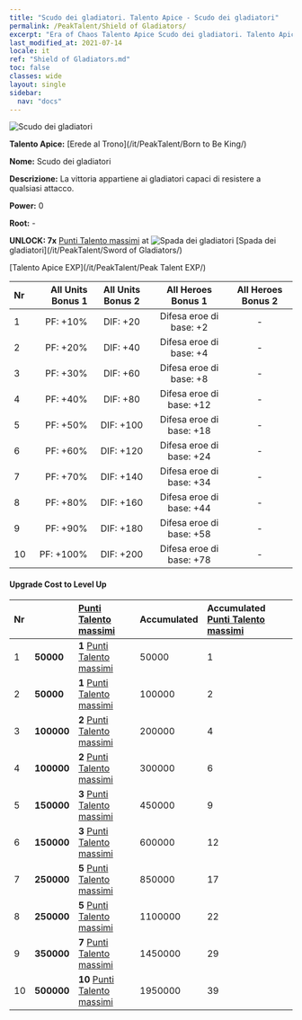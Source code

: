 ```yaml
---
title: "Scudo dei gladiatori. Talento Apice - Scudo dei gladiatori"
permalink: /PeakTalent/Shield of Gladiators/
excerpt: "Era of Chaos Talento Apice Scudo dei gladiatori. Talento Apice Scudo dei gladiatori. Scudo dei gladiatori"
last_modified_at: 2021-07-14
locale: it
ref: "Shield of Gladiators.md"
toc: false
classes: wide
layout: single
sidebar:
  nav: "docs"
---
```


  ![Scudo dei gladiatori](/images/pt/talent_4102.png)

  **Talento Apice:** [Erede al Trono](/it/PeakTalent/Born to Be King/)

  **Nome:** Scudo dei gladiatori

  **Descrizione:** La vittoria appartiene ai gladiatori capaci di resistere a qualsiasi attacco.

  **Power:** 0

  **Root:** -

  **UNLOCK: 7x** [Punti Talento massimi](/ItemsIT/con_934/) at ![Spada dei gladiatori](/images/pt/talent_4101.png) [Spada dei gladiatori](/it/PeakTalent/Sword of Gladiators/)

  [Talento Apice EXP](/it/PeakTalent/Peak Talent EXP/)

  | Nr | All Units Bonus 1 | All Units Bonus 2 | All Heroes Bonus 1 | All Heroes Bonus 2 |
  |:---|--------------:|:-------------:|:-------------:|:-------------:|
  | 1 | PF: +10% | DIF: +20 | Difesa eroe di base: +2 | - |
  | 2 | PF: +20% | DIF: +40 | Difesa eroe di base: +4 | - |
  | 3 | PF: +30% | DIF: +60 | Difesa eroe di base: +8 | - |
  | 4 | PF: +40% | DIF: +80 | Difesa eroe di base: +12 | - |
  | 5 | PF: +50% | DIF: +100 | Difesa eroe di base: +18 | - |
  | 6 | PF: +60% | DIF: +120 | Difesa eroe di base: +24 | - |
  | 7 | PF: +70% | DIF: +140 | Difesa eroe di base: +34 | - |
  | 8 | PF: +80% | DIF: +160 | Difesa eroe di base: +44 | - |
  | 9 | PF: +90% | DIF: +180 | Difesa eroe di base: +58 | - |
  | 10 | PF: +100% | DIF: +200 | Difesa eroe di base: +78 | - |


#### Upgrade Cost to Level Up

  | Nr | <i class="fas fa-coins"/> | [Punti Talento massimi](/ItemsIT/con_934/) | Accumulated <i class="fas fa-coins"/> | Accumulated [Punti Talento massimi](/ItemsIT/con_934/) |
  |:---|:--------------|:-------------|:-------------|:-------------|
  | 1 | **50000** | **1** [Punti Talento massimi](/ItemsIT/con_934/) | 50000 | 1 |
  | 2 | **50000** | **1** [Punti Talento massimi](/ItemsIT/con_934/) | 100000 | 2 |
  | 3 | **100000** | **2** [Punti Talento massimi](/ItemsIT/con_934/) | 200000 | 4 |
  | 4 | **100000** | **2** [Punti Talento massimi](/ItemsIT/con_934/) | 300000 | 6 |
  | 5 | **150000** | **3** [Punti Talento massimi](/ItemsIT/con_934/) | 450000 | 9 |
  | 6 | **150000** | **3** [Punti Talento massimi](/ItemsIT/con_934/) | 600000 | 12 |
  | 7 | **250000** | **5** [Punti Talento massimi](/ItemsIT/con_934/) | 850000 | 17 |
  | 8 | **250000** | **5** [Punti Talento massimi](/ItemsIT/con_934/) | 1100000 | 22 |
  | 9 | **350000** | **7** [Punti Talento massimi](/ItemsIT/con_934/) | 1450000 | 29 |
  | 10 | **500000** | **10** [Punti Talento massimi](/ItemsIT/con_934/) | 1950000 | 39 |
